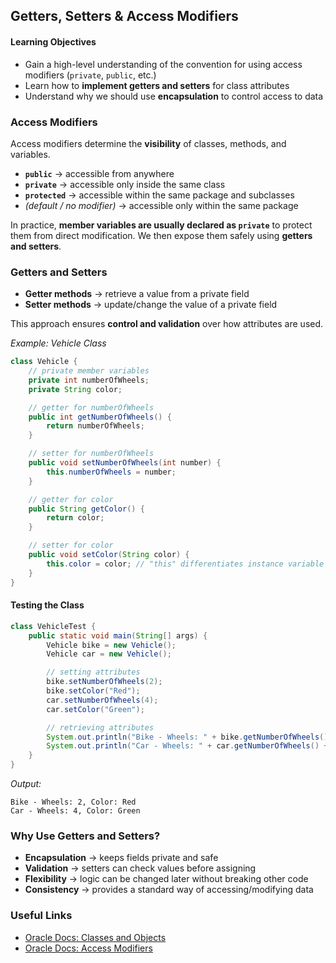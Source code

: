 ## Getters, Setters & Access Modifiers
#### Learning Objectives

* Gain a high-level understanding of the convention for using access modifiers (`private`, `public`, etc.)
* Learn how to **implement getters and setters** for class attributes
* Understand why we should use **encapsulation** to control access to data

### Access Modifiers

Access modifiers determine the **visibility** of classes, methods, and variables.

* **`public`** → accessible from anywhere
* **`private`** → accessible only inside the same class
* **`protected`** → accessible within the same package and subclasses
* *(default / no modifier)* → accessible only within the same package

In practice, **member variables are usually declared as `private`** to protect them from direct modification. We then expose them safely using **getters and setters**.

### Getters and Setters

* **Getter methods** → retrieve a value from a private field
* **Setter methods** → update/change the value of a private field

This approach ensures **control and validation** over how attributes are used.

*Example: Vehicle Class*

```java
class Vehicle {
    // private member variables
    private int numberOfWheels;
    private String color;

    // getter for numberOfWheels
    public int getNumberOfWheels() {
        return numberOfWheels;
    }

    // setter for numberOfWheels
    public void setNumberOfWheels(int number) {
        this.numberOfWheels = number;
    }

    // getter for color
    public String getColor() {
        return color;
    }

    // setter for color
    public void setColor(String color) {
        this.color = color; // "this" differentiates instance variable from parameter
    }
}
```

#### Testing the Class

```java
class VehicleTest {
    public static void main(String[] args) {
        Vehicle bike = new Vehicle();
        Vehicle car = new Vehicle();

        // setting attributes
        bike.setNumberOfWheels(2);
        bike.setColor("Red");
        car.setNumberOfWheels(4);
        car.setColor("Green");

        // retrieving attributes
        System.out.println("Bike - Wheels: " + bike.getNumberOfWheels() + ", Color: " + bike.getColor());
        System.out.println("Car - Wheels: " + car.getNumberOfWheels() + ", Color: " + car.getColor());
    }
}
```

*Output:*

```
Bike - Wheels: 2, Color: Red
Car - Wheels: 4, Color: Green
```

### Why Use Getters and Setters?

* **Encapsulation** → keeps fields private and safe
* **Validation** → setters can check values before assigning
* **Flexibility** → logic can be changed later without breaking other code
* **Consistency** → provides a standard way of accessing/modifying data

### Useful Links

* [Oracle Docs: Classes and Objects](https://docs.oracle.com/javase/tutorial/java/javaOO/classes.html)
* [Oracle Docs: Access Modifiers](https://docs.oracle.com/javase/tutorial/java/javaOO/accesscontrol.html)

